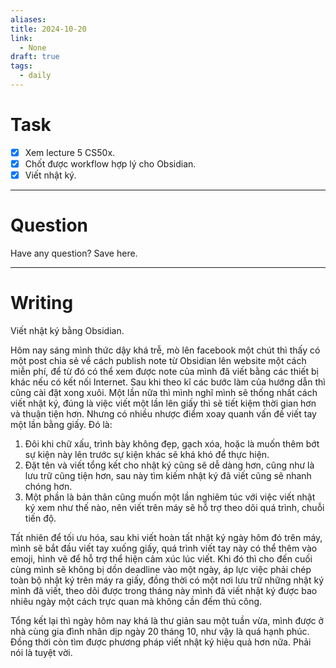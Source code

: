 ```yaml
---
aliases: 
title: 2024-10-20
link:
  - None
draft: true
tags:
  - daily
---
```

# Task
- [x] Xem lecture 5 CS50x.
- [x] Chốt được workflow hợp lý cho Obsidian.
- [x] Viết nhật ký.

---
# Question

Have any question? Save here.

---
# Writing

Viết nhật ký bằng Obsidian.

Hôm nay sáng mình thức dậy khá trễ, mò lên facebook một chút thì thấy có một post chia sẻ về cách publish note từ Obsidian lên website một cách miễn phí, để từ đó có thể xem được note của mình đã viết bằng các thiết bị khác nếu có kết nối Internet. Sau khi theo kĩ các bước làm của hướng dẫn thì cũng cài đặt xong xuôi. Một lần nữa thì mình nghĩ mình sẽ thống nhất cách viết nhật ký, đúng là việc viết một lần lên giấy thì sẽ tiết kiệm thời gian hơn và thuận tiện hơn. Nhưng có nhiều nhược điểm xoay quanh vấn đề viết tay một lần bằng giấy. Đó là:
1. Đôi khi chữ xấu, trình bày không đẹp, gạch xóa, hoặc là muốn thêm bớt sự kiện này lên trước sự kiện khác sẽ khá khó để thực hiện.
2. Đặt tên và viết tổng kết cho nhật ký cũng sẽ dễ dàng hơn, cũng như là lưu trữ cũng tiện hơn, sau này tìm kiếm nhật ký đã viết cũng sẽ nhanh chóng hơn.
3. Một phần là bản thân cũng muốn một lần nghiêm túc với việc viết nhật ký xem như thế nào, nên viết trên máy sẽ hỗ trợ theo dõi quá trình, chuỗi tiến độ.

Tất nhiên để tối ưu hóa, sau khi viết hoàn tất nhật ký ngày hôm đó trên máy, mình sẽ bắt đầu viết tay xuống giấy, quá trình viết tay này có thể thêm vào emoji, hình vẽ để hỗ trợ thể hiện cảm xúc lúc viết. Khi đó thì cho đến cuối cùng mình sẽ không bị dồn deadline vào một ngày, áp lực việc phải chép toàn bộ nhật ký trên máy ra giấy, đồng thời có một nơi lưu trữ những nhật ký mình đã viết, theo dõi được trong tháng này mình đã viết nhật ký được bao nhiêu ngày một cách trực quan mà không cần đếm thủ công.

Tổng kết lại thì ngày hôm nay khá là thư giản sau một tuần vừa, mình được ở nhà cùng gia đình nhân dịp ngày 20 tháng 10, như vậy là quá hạnh phúc. Đồng thời còn tìm được phương pháp viết nhật ký hiệu quả hơn nữa. Phải nói là tuyệt vời.